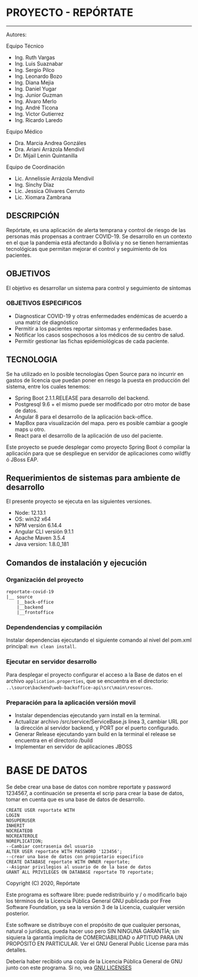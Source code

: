 # PROYECTO - REPÓRTATE
----
Autores: 

Equipo Técnico
* Ing. Ruth Vargas 
* Ing. Luis Suaznabar
* Ing. Sergio Pilco 
* Ing. Leonardo Bozo
* Ing. Diana Mejia
* Ing. Daniel Yugar
* Ing. Junior Guzman
* Ing. Alvaro Merlo
* Ing. André Ticona
* Ing. Victor Gutierrez
* Ing. Ricardo Laredo

Equipo Médico
* Dra. Marcia Andrea Gonzáles 
* Dra. Ariani Arrázola Mendivil
* Dr. Mijail Lenin Quintanilla

Equipo de Coordinación
* Lic. Annelissie Arrázola Mendivil
* Ing. Sinchy Díaz
* Lic. Jessica Olivares Cerruto
* Lic. Xiomara Zambrana


##   DESCRIPCIÓN
Repórtate, es una aplicación de alerta temprana y control de riesgo de las personas más propensas a contraer COVID-19.
Se desarrollo en un contexto en el que la pandemia está afectando a Bolivia y no se tienen herramientas 
tecnológicas que permitan mejorar el control y seguimiento de los pacientes.
##   OBJETIVOS
El objetivo es desarrollar un sistema para control y seguimiento  de síntomas
###  OBJETIVOS ESPECIFICOS
*   Diagnosticar COVID-19 y otras enfermedades endémicas de acuerdo a una matriz de diagnóstico
*   Permitir a los pacientes reportar síntomas y enfermedades base.
*   Notificar los casos sospechosos a los médicos de su centro de salud.
*   Permitir gestionar las fichas epidemiológicas de cada paciente.

##   TECNOLOGIA
Se ha utilizado en lo posible tecnologías Open Source para no incurrir en gastos de licencia que puedan poner en riesgo 
la puesta en producción del sistema, entre los cuales tenemos:
* Spring Boot 2.1.1.RELEASE para desarrollo del backend.
* Postgresql 9.6 + el mismo puede ser modificado por otro motor de base de datos.
* Angular 8  para el desarrollo de la aplicación back-office.
* MapBox para visualización del mapa. pero es posible cambiar a google maps u otro.
* React para el desarrollo de la aplicación de uso del paciente.

Este proyecto se puede desplegar como proyecto Spring Boot ó compilar la aplicación para que se despliegue en servidor
de aplicaciones como wildfly ó JBoss EAP.
## Requerimientos de sistemas para ambiente de desarrollo
El presente proyecto se ejecuta en las siguientes versiones.

* Node: 12.13.1
* OS: win32 x64
* NPM versión 6.14.4
* Angular CLI versión 9.1.1
* Apache Maven 3.5.4
* Java version: 1.8.0_181
## Comandos de instalación y ejecución

### Organización del proyecto
    reportate-covid-19
    |__ source
        |__back-office
        |__backend
        |__frontoffice
### Dependendencias y compilación
Instalar dependencias ejecutando el siguiente comando al nivel del pom.xml principal: `mvn clean install`.

### Ejecutar en servidor desarrollo
Para desplegar el proyecto configurar el acceso a la Base de datos en el archivo `application.properties`, que se encuentra en el directorio: `..\source\backend\web-backoffice-api\src\main\resources`.

### Preparación para la aplicación versión movil
* Instalar dependencias ejecutando yarn install en la terminal.
* Actualizar archivo /src/service/ServiceBase.js linea 3, cambiar URL por la dirección al servidor backend, y PORT por el puerto configurado.
* Generar Release ejecutando yarn build en la terminal el release se encuentra en el directorio /build
* Implementar en servidor de aplicaciones JBOSS

# BASE DE DATOS

Se debe crear una base de datos con nombre reportate y password 1234567, a continuación se presenta el scrip para crear 
la base de datos, tomar en cuenta que es una base de datos de desarrollo.

    CREATE USER reportate WITH
    LOGIN
    NOSUPERUSER
    INHERIT
    NOCREATEDB
    NOCREATEROLE
    NOREPLICATION;
    --Cambiar contrasenia del usuario
    ALTER USER reportate WITH PASSWORD '123456';
    --crear una base de datos con propietario especifico
    CREATE DATABASE reportate WITH OWNER reportate;
    --Asignar privilegios al usuario de de la base de datos
    GRANT ALL PRIVILEGES ON DATABASE reportate TO reportate;
    
Copyright (C) 2020, Repórtate

Este programa es software libre: puede redistribuirlo y / o modificarlo
bajo los términos de la Licencia Pública General GNU publicada por
Free Software Foundation, ya sea la versión 3 de la Licencia, cualquier versión posterior.

Este software se distribuye con el propósito de que cualquier personas, natural o jurídicas,
pueda hacer uso pero SIN NINGUNA GARANTÍA; sin siquiera la garantía implícita de
COMERCIABILIDAD o APTITUD PARA UN PROPÓSITO EN PARTICULAR. Ver el
GNU General Public License para más detalles.

Debería haber recibido una copia de la Licencia Pública General de GNU
junto con este programa. Si no, vea [GNU LICENSES](http://www.gnu.org/licenses/)
